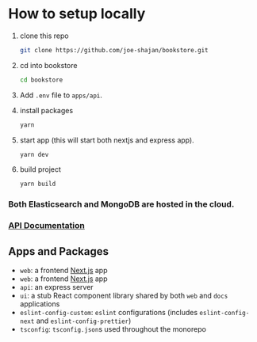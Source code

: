 # How to setup locally

1. clone this repo

   ```sh
   git clone https://github.com/joe-shajan/bookstore.git
   ```

2. cd into bookstore

    ```sh
    cd bookstore
    ```

3. Add `.env` file to `apps/api`.

4. install packages

   ```sh
   yarn
   ```

5. start app (this will start both nextjs and express app).

   ```sh
   yarn dev
   ```

6. build project

   ```sh
   yarn build
   ```

### Both Elasticsearch and MongoDB are hosted in the cloud.

### [API Documentation](https://docs.google.com/document/d/1yX7twPjzfIde9L9EcrdWTzN5xGw2MJY-aw0RfEJ_x9A/edit?usp=sharing)
## Apps and Packages

- `web`: a frontend [Next.js](https://nextjs.org/) app
- `web`: a frontend [Next.js](https://docs.google.com/document/d/1yX7twPjzfIde9L9EcrdWTzN5xGw2MJY-aw0RfEJ_x9A/edit?usp=sharing) app
- `api`: an express server
- `ui`: a stub React component library shared by both `web` and `docs` applications
- `eslint-config-custom`: `eslint` configurations (includes `eslint-config-next` and `eslint-config-prettier`)
- `tsconfig`: `tsconfig.json`s used throughout the monorepo
